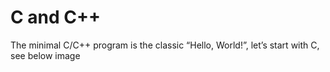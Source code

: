 # C and C++
The minimal C/C++ program is the classic “Hello, World!”, let’s start with C, see below image
